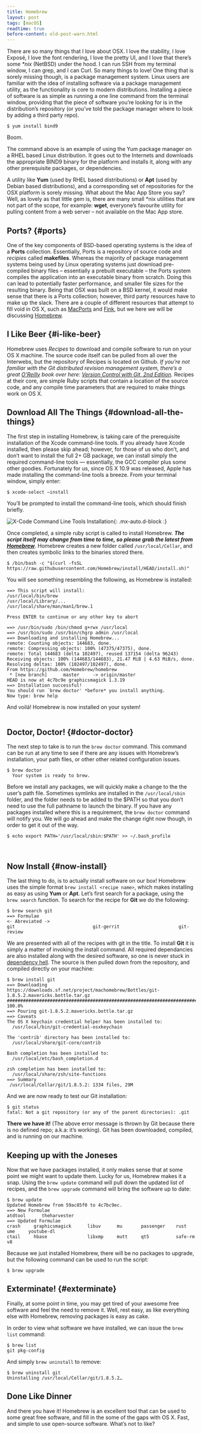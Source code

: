 ```yaml
---
title: Homebrew
layout: post
tags: [macOS]
readtime: true
before-content: old-post-warn.html
---
```

There are so many things that I love about OSX. I love the stability, I love Exposé, I love the font rendering, I love the pretty UI, and I love that there’s some _*nix_ (NetBSD) under the hood. I can run SSH from my terminal window, I can grep, and I can Curl. So many things to love! One thing that is sorely missing though, is a package management system. Linux users are familiar with the idea of installing software via a package management utility, as the functionality is core to modern distributions. Installing a piece of software is as simple as running a one line command from the terminal window, providing that the piece of software you’re looking for is in the distribution’s repository (or you’ve told the package manager where to look by adding a third party repo).

```
$ yum install bind9
```

Boom.

The command above is an example of using the Yum package manager on a RHEL based Linux distribution. It goes out to the Internets and downloads the appropriate BIND9 binary for the platform and installs it, along with any other prerequisite packages, or dependencies.

A utility like **Yum** (used by RHEL based distributions) or **Apt** (used by Debian based distributions), and a corresponding set of repositories for the OSX platform is sorely missing. What about the Mac App Store you say? Well, as lovely as that little gem is, there are many small *nix utilities that are not part of the scope, for example: **wget**, everyone’s favourite utility for pulling content from a web server – not available on the Mac App store.

## Ports? {#ports}

One of the key components of BSD-based operating systems is the idea of a **Ports** collection. Essentially, Ports is a repository of source code and _recipies_ called **makefiles**. Whereas the majority of package management systems being used by Linux operating systems just download pre-compiled binary files – essentially a prebuilt executable – the Ports system compiles the application into an executable binary from scratch. Doing this can lead to potentially faster performance, and smaller file sizes for the resulting binary. Being that OSX was built on a BSD kernel, it would make sense that there is a Ports collection; however, third party resources have to make up the slack. There are a couple of different resources that attempt to fill void in OS X, such as [MacPorts](https://www.macports.org) and [Fink](http://www.finkproject.org), but we here we will be discussing [Homebrew](http://brew.sh).

## I Like Beer {#i-like-beer}

Homebrew uses _Recipes_ to download and compile software to run on your OS X machine. The source code itself can be pulled from all over the Interwebs, but the repository of Recipes is located on Github. _If you’re not familiar with the Git distributed revision management system, there’s a great [O’Reilly](http://www.oreilly.com) book over here: [Version Control with Git, 2nd Edition](http://shop.oreilly.com/product/0636920022862.do)._ Recipes at their core, are simple Ruby scripts that contain a location of the source code, and any compile time parameters that are required to make things work on OS X.

## Download All The Things {#download-all-the-things}

The first step in installing Homebrew, is taking care of the prerequisite installation of the Xcode command-line tools. If you already have Xcode installed, then please skip ahead; however, for those of us who don’t, and don’t want to install the full 2+ GB package, we can install simply the required command-line tools — essentially, the GCC compiler plus some other goodies. Fortunately for us, since OS X 10.9 was released, Apple has made installing the command-line tools a breeze. From your terminal window, simply enter:

```
$ xcode-select —install
```

You’ll be prompted to install the command-line tools, which should finish briefly.

![X-Code Command Line Tools Installation](/assets/img/xcode-select.png){: .mx-auto.d-block :}

Once completed, a simple ruby script is called to install Homebrew. **_The script itself may change from time to time, so please grab the latest from [Homebrew](http://brew.sh)_**. Homebrew creates a new folder called `/usr/local/Cellar`, and then creates symbolic links to the binaries stored there.

```
$ /bin/bash -c "$(curl -fsSL https://raw.githubusercontent.com/Homebrew/install/HEAD/install.sh)"
```

You will see something resembling the following, as Homebrew is installed:

```
==> This script will install:
/usr/local/bin/brew
/usr/local/Library/...
/usr/local/share/man/man1/brew.1

Press ENTER to continue or any other key to abort

==> /usr/bin/sudo /bin/chmod g+rwx /usr/local
==> /usr/bin/sudo /usr/bin/chgrp admin /usr/local
==> Downloading and installing Homebrew...
remote: Counting objects: 144683, done.
remote: Compressing objects: 100% (47375/47375), done.
remote: Total 144683 (delta 102497), reused 137154 (delta 96243)
Receiving objects: 100% (144683/144683), 21.47 MiB | 4.63 MiB/s, done.
Resolving deltas: 100% (102497/102497), done.
From https://github.com/Homebrew/homebrew
 * [new branch]      master     -> origin/master
HEAD is now at 4c7bc9e graphicsmagick 1.3.19
==> Installation successful!
You should run `brew doctor' *before* you install anything.
Now type: brew help
```

And voilá! Homebrew is now installed on your system!
<br><br>

## Doctor, Doctor! {#doctor-doctor}

The next step to take is to run the `brew doctor` command. This command can be run at any time to see if there are any issues with Homebrew’s installation, your path files, or other other related configuration issues.

```
$ brew doctor
  Your system is ready to brew.
```

Before we install any packages, we will quickly make a change to the the user’s path file. Sometimes symlinks are installed in the `/usr/local/sbin` folder, and the folder needs to be added to the $PATH so that you don’t need to use the full pathname to launch the binary. If you have any packages installed where this is a requirement, the `brew doctor` command will notify you. We will go ahead and make the change right now though, in order to get it out of the way.

```
$ echo export PATH='/usr/local/sbin:$PATH' >> ~/.bash_profile
```
<br>

## Now Install {#now-install}

The last thing to do, is to actually install software on our box! Homebrew uses the simple format `brew install <recipe name>`, which makes installing as easy as using **Yum** or **Apt**. Let’s first search for a package, using the `brew search` function. To search for the recipe for **Git** we do the following:

```
$ brew search git
==> Formulae
<- Abreviated -> 
git                             git-gerrit                      git-review                    
```

We are presented with all of the recipes with git in the title. To install **Git** it is simply a matter of invoking the install command. All required dependancies are also installed along with the desired software, so one is never stuck in [dependency hell](https://en.wikipedia.org/wiki/Dependency_hell). The source is then pulled down from the repository, and compiled directly on your machine:

```
$ brew install git
==> Downloading https://downloads.sf.net/project/machomebrew/Bottles/git-1.8.5.2.mavericks.bottle.tar.gz
######################################################################## 100.0%
==> Pouring git-1.8.5.2.mavericks.bottle.tar.gz
==> Caveats
The OS X keychain credential helper has been installed to:
  /usr/local/bin/git-credential-osxkeychain

The 'contrib' directory has been installed to:
  /usr/local/share/git-core/contrib

Bash completion has been installed to:
  /usr/local/etc/bash_completion.d

zsh completion has been installed to:
  /usr/local/share/zsh/site-functions
==> Summary
 /usr/local/Cellar/git/1.8.5.2: 1334 files, 29M
```

And we are now ready to test our Git installation:

```
$ git status
fatal: Not a git repository (or any of the parent directories): .git
```

**There we have it!** (The above error message is thrown by Git because there is no defined repo; a.k.a: it’s working). Git has been downloaded, compiled, and is running on our machine.

## Keeping up with the Joneses

Now that we have packages installed, it only makes sense that at some point we might want to update them. Lucky for us, Homebrew makes it a snap. Using the `brew update` command will pull down the updated list of recipes, and the `brew upgrade` command will bring the software up to date:

```
$ brew update
Updated Homebrew from 59ac85f0 to 4c7bc9ec.
==> New Formulae
atdtool      theharvester
==> Updated Formulae
crash     graphicsmagick      libuv      mu       passenger    rust        ume     youtube-dl
ctail     hbase               libxmp     mutt     qt5          safe-rm     v8
```

Because we just installed Homebrew, there will be no packages to upgrade, but the following command can be used to run the script:

```
$ brew upgrade
```

## Exterminate! {#exterminate}

Finally, at some point in time, you may get tired of your awesome free software and feel the need to remove it. Well, rest easy, as like everything else with Homebrew, removing packages is easy as cake.

In order to view what software we have installed, we can issue the `brew list` command:

```
$ brew list
git pkg-config
```

And simply `brew uninstall` to remove:

```
$ brew uninstall git
Uninstalling /usr/local/Cellar/git/1.8.5.2…
```

## Done Like Dinner

And there you have it! Homebrew is an excellent tool that can be used to some great free software, and fill in the some of the gaps with OS X. Fast, and simple to use open-source software. What’s not to like?